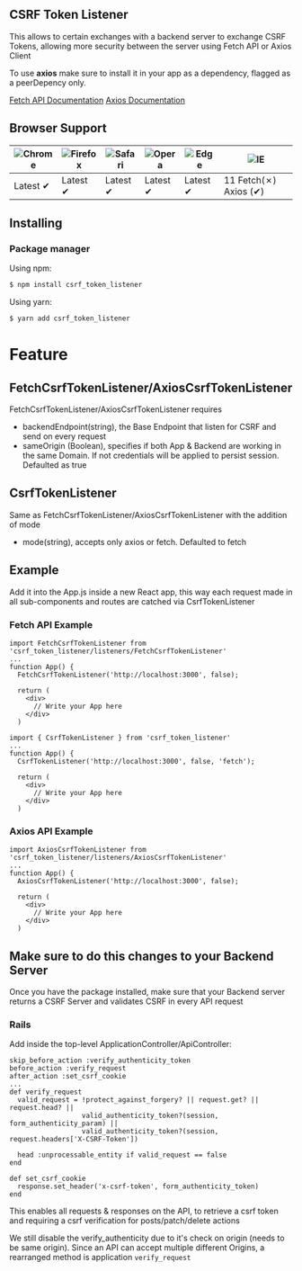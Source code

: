 ## CSRF Token Listener
This allows to certain exchanges with a backend server to exchange CSRF Tokens, allowing more security between the server using Fetch API or Axios Client

To use **axios** make sure to install it in your app as a dependency, flagged as a peerDepency only. 

[Fetch API Documentation](https://developer.mozilla.org/en-US/docs/Web/API/Fetch_API)
[Axios Documentation](https://github.com/axios/axios)

## Browser Support

![Chrome](https://raw.githubusercontent.com/alrra/browser-logos/main/src/chrome/chrome_48x48.png) | ![Firefox](https://raw.githubusercontent.com/alrra/browser-logos/main/src/firefox/firefox_48x48.png) | ![Safari](https://raw.githubusercontent.com/alrra/browser-logos/main/src/safari/safari_48x48.png) | ![Opera](https://raw.githubusercontent.com/alrra/browser-logos/main/src/opera/opera_48x48.png) | ![Edge](https://raw.githubusercontent.com/alrra/browser-logos/main/src/edge/edge_48x48.png) | ![IE](https://raw.githubusercontent.com/alrra/browser-logos/master/src/archive/internet-explorer_9-11/internet-explorer_9-11_48x48.png) |
--- | --- | --- | --- | --- | --- |
Latest ✔ | Latest ✔ | Latest ✔ | Latest ✔ | Latest ✔ | 11 Fetch(✗) Axios (✔) |

## Installing

### Package manager

Using npm:

```bash
$ npm install csrf_token_listener
```

Using yarn:

```bash
$ yarn add csrf_token_listener
```

# Feature
## FetchCsrfTokenListener/AxiosCsrfTokenListener
FetchCsrfTokenListener/AxiosCsrfTokenListener requires
- backendEndpoint(string), the Base Endpoint that listen for CSRF and send on every request
- sameOrigin (Boolean), specifies if both App & Backend are working in the same Domain. If not credentials will be applied to persist session. Defaulted as true

## CsrfTokenListener
Same as FetchCsrfTokenListener/AxiosCsrfTokenListener with the addition of mode
- mode(string), accepts only axios or fetch. Defaulted to fetch

## Example
Add it into the App.js inside a new React app, this way each request made in all sub-components and routes are catched via CsrfTokenListener

### Fetch API Example
```
import FetchCsrfTokenListener from 'csrf_token_listener/listeners/FetchCsrfTokenListener'
...
function App() {
  FetchCsrfTokenListener('http://localhost:3000', false);

  return (
    <div>
      // Write your App here
    </div>
  )
```

```
import { CsrfTokenListener } from 'csrf_token_listener'
...
function App() {
  CsrfTokenListener('http://localhost:3000', false, 'fetch');

  return (
    <div>
      // Write your App here
    </div>
  )
```


### Axios API Example
```
import AxiosCsrfTokenListener from 'csrf_token_listener/listeners/AxiosCsrfTokenListener'
...
function App() {
  AxiosCsrfTokenListener('http://localhost:3000', false);

  return (
    <div>
      // Write your App here
    </div>
  )
```

## Make sure to do this changes to your Backend Server
Once you have the package installed, make sure that your Backend server returns a CSRF Server and validates CSRF in every API request

### Rails

Add inside the top-level ApplicationController/ApiController:
```
skip_before_action :verify_authenticity_token
before_action :verify_request
after_action :set_csrf_cookie
...
def verify_request
  valid_request = !protect_against_forgery? || request.get? || request.head? ||
                  valid_authenticity_token?(session, form_authenticity_param) ||
                  valid_authenticity_token?(session, request.headers['X-CSRF-Token'])

  head :unprocessable_entity if valid_request == false
end

def set_csrf_cookie
  response.set_header('x-csrf-token', form_authenticity_token)
end
```

This enables all requests & responses on the API, to retrieve a csrf token and requiring a csrf verification for posts/patch/delete actions

We still disable the verify_authenticity due to it's check on origin (needs to be same origin). Since an API can accept multiple different Origins, a rearranged method is application `verify_request`

